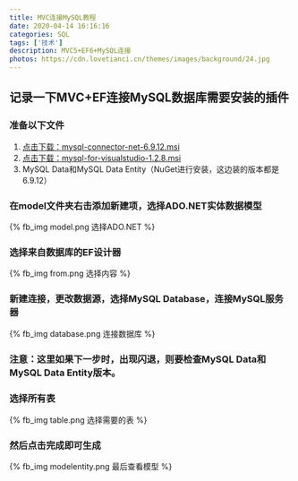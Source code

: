 ```yaml
---
title: MVC连接MySQL教程
date: 2020-04-14 16:16:16
categories: SQL
tags: ['技术']
description: MVC5+EF6+MySQL连接
photos: https://cdn.lovetianci.cn/themes/images/background/24.jpg
---
```

## 记录一下MVC+EF连接MySQL数据库需要安装的插件
<!-- more -->
### 准备以下文件
1. [点击下载：mysql-connector-net-6.9.12.msi](mysql-connector-net-6.9.12.msi "下载地址")
2. [点击下载：mysql-for-visualstudio-1.2.8.msi](mysql-for-visualstudio-1.2.8.msi "下载地址")
3. MySQL Data和MySQL Data Entity（NuGet进行安装，这边装的版本都是6.9.12）

### 在model文件夹右击添加新建项，选择ADO.NET实体数据模型
{% fb_img model.png 选择ADO.NET %}
### 选择来自数据库的EF设计器
{% fb_img from.png 选择内容 %}
### 新建连接，更改数据源，选择MySQL Database，连接MySQL服务器
{% fb_img database.png 连接数据库 %}
### 注意：这里如果下一步时，出现闪退，则要检查MySQL Data和MySQL Data Entity版本。
### 选择所有表
{% fb_img table.png 选择需要的表 %}
### 然后点击完成即可生成
{% fb_img modelentity.png 最后查看模型 %}